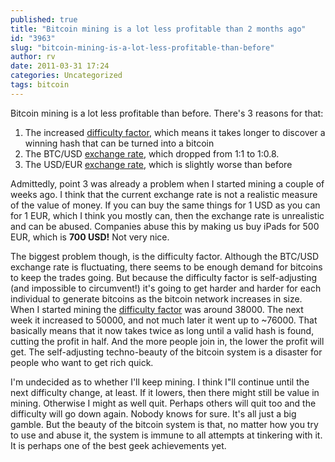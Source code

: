 ```yaml
---
published: true
title: "Bitcoin mining is a lot less profitable than 2 months ago"
id: "3963"
slug: "bitcoin-mining-is-a-lot-less-profitable-than-before"
author: rv
date: 2011-03-31 17:24
categories: Uncategorized
tags: bitcoin
---
```

Bitcoin mining is a lot less profitable than before. There's 3 reasons for that:
<ol>
	<li>The increased <a href="http://www.alloscomp.com/bitcoin/calculator.php" target="_blank">difficulty factor</a>, which means it takes longer to discover a winning hash that can be turned into a bitcoin</li>
	<li>The BTC/USD <a href="https://mtgox.com/" target="_blank">exchange rate</a>, which dropped from 1:1 to 1:0.8.</li>
	<li>The USD/EUR <a href="http://www.xe.com/" target="_blank">exchange rate</a>, which is slightly worse than before</li>
</ol>
Admittedly, point 3 was already a problem when I started mining a couple of weeks ago. I think that the current exchange rate is not a realistic measure of the value of money. If you can buy the same things for 1 USD as you can for 1 EUR, which I think you mostly can, then the exchange rate is unrealistic and can be abused. Companies abuse this by making us buy iPads for 500 EUR, which is <strong>700 USD!</strong> Not very nice.

The biggest problem though, is the difficulty factor. Although the BTC/USD exchange rate is fluctuating, there seems to be enough demand for bitcoins to keep the trades going. But because the difficulty factor is self-adjusting (and impossible to circumvent!) it's going to get harder and harder for each individual to generate bitcoins as the bitcoin network increases in size. When I started mining the <a href="https://en.bitcoin.it/wiki/Difficulty" target="_blank">difficulty factor</a> was around 38000. The next week it increased to 50000, and not much later it went up to ~76000. That basically means that it now takes twice as long until a valid hash is found, cutting the profit in half. And the more people join in, the lower the profit will get. The self-adjusting techno-beauty of the bitcoin system is a disaster for people who want to get rich quick.

I'm undecided as to whether I'll keep mining. I think I"ll continue until the next difficulty change, at least. If it lowers, then there might still be value in mining. Otherwise I might as well quit. Perhaps others will quit too and the difficulty will go down again. Nobody knows for sure. It's all just a big gamble. But the beauty of the bitcoin system is that, no matter how you try to use and abuse it, the system is immune to all attempts at tinkering with it. It is perhaps one of the best geek achievements yet.